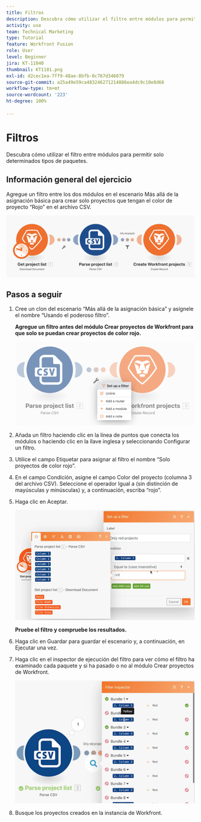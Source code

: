 ```yaml
---
title: Filtros
description: Descubra cómo utilizar el filtro entre módulos para permitir solo determinados tipos de paquetes.
activity: use
team: Technical Marketing
type: Tutorial
feature: Workfront Fusion
role: User
level: Beginner
jira: KT-11040
thumbnail: KT1101.png
exl-id: d2cec1ea-7ff9-48ae-8bfb-0c767d346079
source-git-commit: a25a49e59ca483246271214886ea4dc9c10e8d66
workflow-type: tm+mt
source-wordcount: '223'
ht-degree: 100%

---
```


# Filtros

Descubra cómo utilizar el filtro entre módulos para permitir solo determinados tipos de paquetes.

## Información general del ejercicio

Agregue un filtro entre los dos módulos en el escenario Más allá de la asignación básica para crear solo proyectos que tengan el color de proyecto “Rojo” en el archivo CSV.

![Imagen 1 de los filtros](../12-exercises/assets/filters-walkthrough-1.png)

## Pasos a seguir

1. Cree un clon del escenario “Más allá de la asignación básica” y asígnele el nombre “Usando el poderoso filtro”.

   **Agregue un filtro antes del módulo Crear proyectos de Workfront para que solo se puedan crear proyectos de color rojo.**

   ![Imagen 2 de los filtros](../12-exercises/assets/filters-walkthrough-2.png)

1. Añada un filtro haciendo clic en la línea de puntos que conecta los módulos o haciendo clic en la llave inglesa y seleccionando Configurar un filtro.
1. Utilice el campo Etiquetar para asignar al filtro el nombre “Solo proyectos de color rojo”.
1. En el campo Condición, asigne el campo Color del proyecto (columna 3 del archivo CSV). Seleccione el operador Igual a (sin distinción de mayúsculas y minúsculas) y, a continuación, escriba “rojo”.
1. Haga clic en Aceptar.

   ![Imagen 3 de los filtros](../12-exercises/assets/filters-walkthrough-3.png)

   **Pruebe el filtro y compruebe los resultados.**

1. Haga clic en Guardar para guardar el escenario y, a continuación, en Ejecutar una vez.
1. Haga clic en el inspector de ejecución del filtro para ver cómo el filtro ha examinado cada paquete y si ha pasado o no al módulo Crear proyectos de Workfront.

   ![Imagen 4 de los filtros](../12-exercises/assets/filters-walkthrough-4.png)

1. Busque los proyectos creados en la instancia de Workfront.
